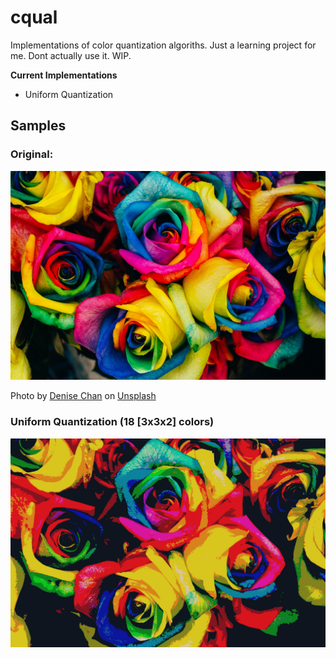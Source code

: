 # cqual
Implementations of color quantization algoriths.
Just a learning project for me.
Dont actually use it.
WIP.

**Current Implementations**
- Uniform Quantization

## Samples

### Original:
![original](/assets/img.jpg)

Photo by <a href="https://unsplash.com/@denmychan?utm_source=unsplash&utm_medium=referral&utm_content=creditCopyText">Denise Chan</a> on <a href="https://unsplash.com/photos/pXmbsF70ulM?utm_source=unsplash&utm_medium=referral&utm_content=creditCopyText">Unsplash</a>

### Uniform Quantization (18 [3x3x2] colors)
![uniform_quantized](/assets/uniform_quantized.jpg)